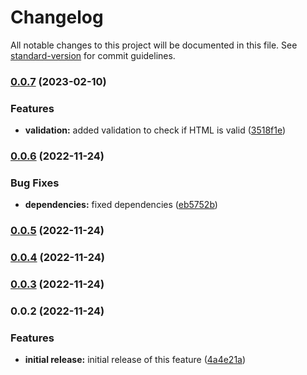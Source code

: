 # Changelog

All notable changes to this project will be documented in this file. See [standard-version](https://github.com/conventional-changelog/standard-version) for commit guidelines.

### [0.0.7](https://github.com/ghaschel/eslint-plugin-js-beautify-html/compare/v0.0.6...v0.0.7) (2023-02-10)


### Features

* **validation:** added validation to check if HTML is valid ([3518f1e](https://github.com/ghaschel/eslint-plugin-js-beautify-html/commit/3518f1e8172aa214084c3c7339ca4b898bf35e85))

### [0.0.6](https://github.com/ghaschel/eslint-plugin-js-beautify-html/compare/v0.0.5...v0.0.6) (2022-11-24)


### Bug Fixes

* **dependencies:** fixed dependencies ([eb5752b](https://github.com/ghaschel/eslint-plugin-js-beautify-html/commit/eb5752b38b41a20e786a5f06b7aba792f0c23362))

### [0.0.5](https://github.com/ghaschel/eslint-plugin-js-beautify-html/compare/v0.0.4...v0.0.5) (2022-11-24)

### [0.0.4](https://github.com/ghaschel/eslint-plugin-js-beautify-html/compare/v0.0.3...v0.0.4) (2022-11-24)

### [0.0.3](https://github.com/ghaschel/eslint-plugin-js-beautify-html/compare/v0.0.2...v0.0.3) (2022-11-24)

### 0.0.2 (2022-11-24)


### Features

* **initial release:** initial release of this feature ([4a4e21a](https://github.com/ghaschel/eslint-plugin-js-beautify-html/commit/4a4e21af24c2540dee671e1b50c6b245fbcc2614))
